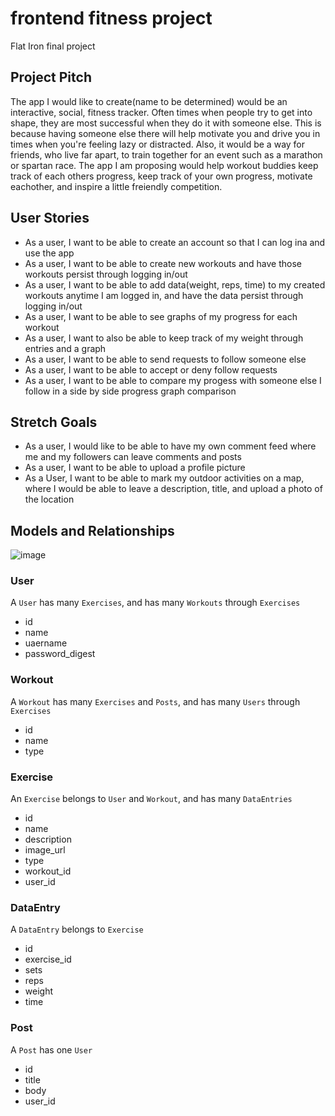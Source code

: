 # frontend fitness project
Flat Iron final project

## Project Pitch ##
The app I would like to create(name to be determined) would be an interactive, social, fitness tracker. Often times when people try to get into shape, they are most successful when they do it with someone else. This is because having someone else there will help motivate you and drive you in times when you're feeling lazy or distracted. Also, it would be a way for friends, who live far apart, to train together for an event such as a marathon or spartan race. The app I am proposing would help workout buddies keep track of each others progress, keep track of your own progress, motivate eachother, and inspire a little freiendly competition.

## User Stories ##
- As a user, I want to be able to create an account so that I can log ina and use the app
- As a user, I want to be able to create new workouts and have those workouts persist through logging in/out
- As a user, I want to be able to add data(weight, reps, time) to my created workouts anytime I am logged in, and have the data persist through logging in/out
- As a user, I want to be able to see graphs of my progress for each workout
- As a user, I want to also be able to keep track of my weight through entries and a graph
- As a user, I want to be able to send requests to follow someone else
- As a user, I want to be able to accept or deny follow requests
- As a user, I want to be able to compare my progess with someone else I follow in a side by side progress graph comparison

## Stretch Goals ##
- As a user, I would like to be able to have my own comment feed where me and my followers can leave comments and posts
- As a user, I want to be able to upload a profile picture
- As a User, I want to be able to mark my outdoor activities on a map, where I would be able to leave a description, title, and upload a photo of the location

## Models and Relationships ##

![image](https://user-images.githubusercontent.com/79191638/137238987-62deffb9-a9e4-4fbd-9ad9-999bfac1915c.png)

### User ###

A ```User``` has many ```Exercises```, and has many ```Workouts``` through ```Exercises```

- id
- name
- uaername
- password_digest

### Workout ###

A ```Workout``` has many ```Exercises``` and ```Posts```, and has many ```Users``` through ```Exercises```

- id
- name
- type

### Exercise ###

An ```Exercise``` belongs to ```User``` and ```Workout```, and has many ```DataEntries```

- id
- name
- description
- image_url
- type
- workout_id
- user_id

### DataEntry ###

A ```DataEntry``` belongs to ```Exercise```

- id
- exercise_id
- sets
- reps
- weight
- time

### Post ###

A ```Post``` has one ```User```

- id 
- title
- body
- user_id
